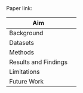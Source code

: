 ## 

Paper link: 

| Aim |   | 
| ------- | --- | 
| Background | | 
| Datasets |  | 
| Methods |  |  
| Results and Findings|  | 
| Limitations |  |  
| Future Work |  | 

